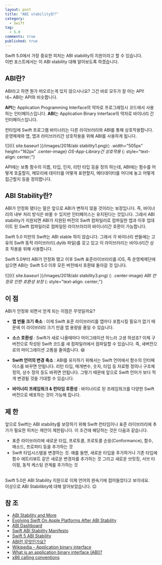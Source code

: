 ```yaml
---
layout: post
title: "ABI stability란?"
category:
  - Swift
tag:
  - 5.0
comments: true
published: true
---
```


Swift 5.0에서 가장 중요한 피처는 ABI stability의 지원이라고 할 수 있습니다. <br/> 
이번 포스트에서는 이 ABI stability 대해 알아보도록 하겠습니다.

## ABI란? 

ABI라고 하면 뭔가 떠오르는게 있지 않으시나요? 그건 바로 모두가 잘 아는 API! <br/> 
네~ ABI는 API와 비슷합니다.

**API**는 Application Programming Interface의 약자로 프로그래밍시 코드에서 사용하는 인터페이스입니다. **ABI**는 Application Binary Interface의 약자로 바이너리 간 인터페이스입니다.

런타임에 Swift 프로그램 바이너리는 다른 라이브러리와 ABI를 통해 상호작용합니다. 운영체제와 앱, 앱과 라이브러리간 상호작용을 위해 ABI를 사용하게 됩니다.

![]({{ site.baseurl }}/images/2018/abi stability1.png){: .width="505px" height="162px" .center-image}
*OS-App-Library간 상호작용*
{: style="text-align: center;"}

API에는 보통 함수의 이름, 타입, 인자, 리턴 타입 등을 정의 하는데, ABI에는 함수를 어떻게 호출할지, 메모리에 데이터를 어떻게 표현할지, 메타데이터를 어디에 놓고 어떻게 접근할지 등을 정의합니다.

## ABI Stability란?

ABI가 안정화 됐다는 말은 앞으로 ABI가 변하지 않을 것이라는 보장입니다. 즉, 바이너리의 내부 처리 방식은 바뀔 수 있지만 인터페이스는 유지된다는 것입니다. 그래서 ABI stability가 지원되면 ABI가 지원된 버전의 Swift 컴파일러로 컴파일한 앱과 이후 업데이트 된 Swift 컴파일러로 컴파일된 라이브러리의 바이너리간 호환이 가능합니다.

Swift 5.0 미만의 Swift는 ABI stable 하지 않습니다. 그래서 각 바이너리 번들에는 고유의 Swift 동적 라이브러리(.dylib 파일)를 갖고 있고 이 라이브러리는 바이너리간 상호 작용을 위해 사용합니다.


Swift 5.0부터 ABI가 안정화 됐고 이후 Swift 표준라이브러리를 iOS, 즉 운영체제단에 심으면 ABI는 Swift 5.0 이후 모든 버전에서 호환돼 돌아갈 것 입니다.

![]({{ site.baseurl }}/images/2018/abi stability3.png)
{: .center-image}
*ABI 안정로 인한 호환성 보장*
{: style="text-align: center;"}



## 이 점
ABI가 안정화 되면서 얻게 되는 이점은 무엇일까요?

* **앱 번들 크기 축소** : 이제 Swift 표준 라이브러리를 앱마다 포함시킬 필요가 없기 때문에 이 라이브러리 크기 만큼 앱 용량을 줄일 수 있습니다.

* **소스 호환성** : Swift가 새로 나올때마다 마이그레이션 하느라 고생 하셨죠? 이제 구버전으로 작성된 Swift 코드를 새 컴파일러에서 컴파일할 수 있습니다. 즉, 새버전으로의 마이그레이션 고통을 줄여줍니다. 😆

* **Swift 언어의 변경 축소** : ABI를 유지하기 위해서는 Swift 언어에서 함수의 인터페이스를 바꾸면 안됩니다. 리턴 타입, 매개변수, 숫자, 타입 등 자료형 정의나 구조체 정의, 상수 정의 등도 바뀌면 안됩니다. 그렇기 때문에 앞으로 Swift 언어가 보다 적게 변경될 것을 기대할 수 있습니다.

* **바이너리 프레임워크 & 런타임 호환성** : 바이너리로 된 프레임워크를 다양한 Swift 버전으로 배포하는 것이 가능해 집니다. 

## 제 한
앞으로 Swift는 ABI stability를 보장하기 위해 Swift 런타임이나 표준 라이브러리에 추가가 필요한 피처는 제안이 제한됩니다. 이 조건에 해당하는 것은 다음과 같습니다.

* 표준 라이브러리에 새로운 타입, 프로토콜, 프로토콜 순응(Conformance), 함수, 매소드, 프로퍼티 등을 추가하는 것
* Swift 타입시스템을 변경하는 것. 예를 들면, 새로운 타입을 추가하거나 기존 타입에 함수 에트리뷰트 같은 새로운 변경자를 추가하는 것 그리고 새로운 브릿징, 서브 타이핑, 동적 케스팅 관계를 추가하는 것

<br/>
Swift 5.0은 ABI Stability 지원으로 이제 언어의 완숙기에 접어들었다고 보이네요.<br/> 
이상으로 ABI Stabilibty에 대해 알아보았습니다. 😉

## 참 조

* [ABI Stability and More](https://swift.org/blog/abi-stability-and-more/)
* [Evolving Swift On Apple Platforms After ABI Stability](https://swift.org/blog/abi-stability-and-apple/)
* [ABI Dashboard](https://swift.org/abi-stability/)
* [Swift ABI Stability Manifesto](https://github.com/apple/swift/blob/master/docs/ABIStabilityManifesto.md)
* [Swift 5 ABI Stability](https://medium.com/swift-india/swift-5-abi-stability-769ccb986d79)
* [ABI란 무엇인가요?](https://www.slideshare.net/ssusere4785c/abi-34537158)
* [Wikipedia - Application binary interface]()
* [What is an application binary interface (ABI)?](https://stackoverflow.com/questions/2171177/what-is-an-application-binary-interface-abi)
* [x86 calling conventions](https://en.wikipedia.org/wiki/X86_calling_conventions#x86-64_calling_conventions)